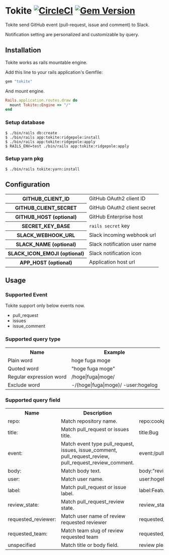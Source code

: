 # Tokite [![CircleCI](https://circleci.com/gh/cookpad/tokite.svg?style=svg)](https://circleci.com/gh/cookpad/tokite) [![Gem Version](https://badge.fury.io/rb/tokite.svg)](https://badge.fury.io/rb/tokite)

Tokite send GitHub event (pull-request, issue and comment) to Slack.
 
Notification setting are personalized and customizable by query.

## Installation
Tokite works as rails mountable engine.

Add this line to your rails application's Gemfile:
```ruby
gem "tokite"
```

And mount engine.

```ruby
Rails.application.routes.draw do
  mount Tokite::Engine => "/"
end
```

### Setup database
```console
$ ./bin/rails db:create
$ ./bin/rails app:tokite:ridgepole:install
$ ./bin/rails app:tokite:ridgepole:apply
$ RAILS_ENV=test ./bin/rails app:tokite:ridgepole:apply
```

### Setup yarn pkg
```console
$ ./bin/rails tokite:yarn:install
```

## Configuration
<table>
<tr><th>GITHUB_CLIENT_ID</th><td>GitHub OAuth2 client ID</td></tr>
<tr><th>GITHUB_CLIENT_SECRET</th><td>GitHub OAuth2 client secret</td></tr>
<tr><th>GITHUB_HOST (optional)</th><td>GitHub Enterprise host</td></tr>
<tr><th>SECRET_KEY_BASE</th><td><code>rails secret</code> key</td></tr>
<tr><th>SLACK_WEBHOOK_URL</th><td>Slack incoming webhook url</td></tr>
<tr><th>SLACK_NAME (optional)</th><td>Slack notification user name</td></tr>
<tr><th>SLACK_ICON_EMOJI (optional)</th><td>Slack notification icon</td></tr>
<tr><th>APP_HOST (optional)</th><td>Application host url</td></tr>
</table>

## Usage
### Supported Event

Tokite support only below events now.

- pull_request
- issues
- issue_comment

### Supported query type

<table>
<tr><th>Name</th><th>Example</th></tr>
<tr><td>Plain word</td><td>hoge fuga moge</td></tr>
<tr><td>Quoted word</td><td>"hoge fuga moge"</td></tr>
<tr><td>Regular expression word</td><td>/hoge|fuga|moge/</td></tr>
<tr><td>Exclude word</td><td> -/(hoge|fuga|moge)/ -user:hogelog</td></tr>
</table>

### Supported query field

<table>
<tr><th>Name</th><th>Description</th><th>Example</th></tr>
<tr><td>repo:</td><td>Match repository name.</td><td>repo:cookpad/tokite</td></tr>
<tr><td>title:</td><td>Match pull_request or issues title.</td><td>title:Bug</td></tr>
<tr><td>event:</td><td>Match event type pull_request, issues, issue_comment, pull_request_review, pull_request_review_comment.</td><td>event:/pull_request|issues|pull_request_review|pull_request_review_comment/</td></tr>
<tr><td>body:</td><td>Match body text.</td><td>body:"review please"</td></tr>
<tr><td>user:</td><td>Match user name.</td><td>user:hogelog</td></tr>
<tr><td>label:</td><td>Match pull_request or issue label.</td><td>label:Feature</td></tr>
<tr><td>review_state:</td><td>Match pull_request_review state.</td><td>review_state:/commented|approved|changes_requested/</td></tr>
<tr><td>requested_reviewer:</td><td>Match user name of review requested reviewer</td><td>requested_reviewer:hogelog</td></tr>
<tr><td>requested_team:</td><td>Match team slug of review requested team</td><td>requested_team:chef</td></tr>
<tr><td>unspecified</td><td>Match title or body field.</td><td>review please</td></tr>
</table>

